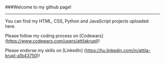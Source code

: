 
###Welcome to my github page!  

---
You can find my HTML, CSS, Python and JavaScript projects uploaded here.

Please follow my coding process on [Codewars] (https://www.codewars.com/users/attilakrupl)!

Please endorse my skills on [LinkedIn] (https://hu.linkedin.com/in/attila-krupl-a1b43750)!



